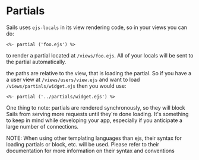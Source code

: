 # Partials

Sails uses `ejs-locals` in its view rendering code, so in your views you can do:

```
<%- partial ('foo.ejs') %> 
```

to render a partial located at `/views/foo.ejs`. All of your locals will be sent to the partial automatically.

the paths are relative to the view, that is loading the partial. So if you have a a user view at `/views/users/view.ejs` and want to load `/views/partials/widget.ejs` then you would use:

```
<%- partial ('../partials/widget.ejs') %> 
```

One thing to note: partials are rendered synchronously, so they will block Sails from serving more requests until they're done loading. It's something to keep in mind while developing your app, especially if you anticipate a large number of connections.

NOTE: When using other templating languages than ejs, their syntax for loading partials or block, etc. will be used. Please refer to their documentation for more information on their syntax and conventions

<docmeta name="uniqueID" value="Partials610916">
<docmeta name="displayName" value="Partials">

